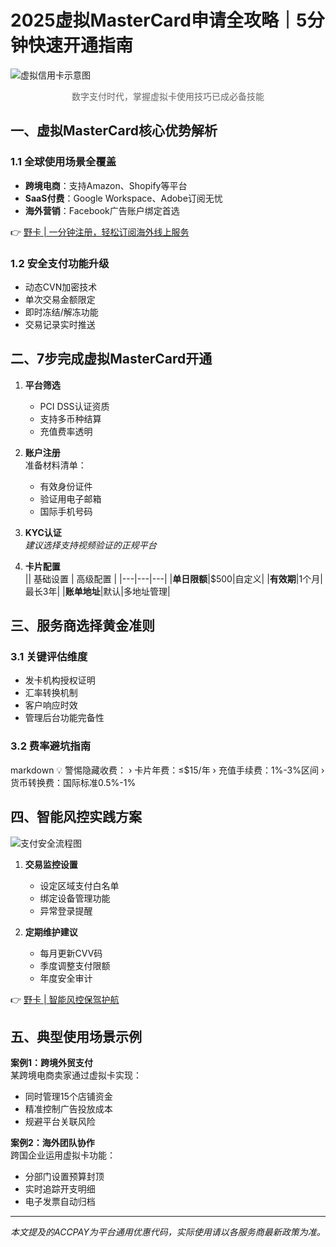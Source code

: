 # 2025虚拟MasterCard申请全攻略｜5分钟快速开通指南

![虚拟信用卡示意图](https://via.placeholder.com/800x400)

<p style="text-align:center;color:#666">数字支付时代，掌握虚拟卡使用技巧已成必备技能</p>

## 一、虚拟MasterCard核心优势解析
### 1.1 全球使用场景全覆盖
- **跨境电商**：支持Amazon、Shopify等平台
- **SaaS付费**：Google Workspace、Adobe订阅无忧
- **海外营销**：Facebook广告账户绑定首选

👉 [野卡 | 一分钟注册，轻松订阅海外线上服务](https://bbtdd.com/yeka)

### 1.2 安全支付功能升级
- 动态CVN加密技术
- 单次交易金额限定
- 即时冻结/解冻功能
- 交易记录实时推送

## 二、7步完成虚拟MasterCard开通
1. **平台筛选**
   - PCI DSS认证资质
   - 支持多币种结算
   - 充值费率透明

2. **账户注册**  
   准备材料清单：
   - 有效身份证件
   - 验证用电子邮箱
   - 国际手机号码

3. **KYC认证**  
   *建议选择支持视频验证的正规平台*

4. **卡片配置**  
   || 基础设置 | 高级配置 |
   |---|---|---|
   |**单日限额**|$500|自定义|
   |**有效期**|1个月|最长3年|
   |**账单地址**|默认|多地址管理|

## 三、服务商选择黄金准则
### 3.1 关键评估维度
- 发卡机构授权证明
- 汇率转换机制
- 客户响应时效
- 管理后台功能完备性

### 3.2 费率避坑指南
markdown
💡 警惕隐藏收费：
› 卡片年费：≤$15/年
› 充值手续费：1%-3%区间
› 货币转换费：国际标准0.5%-1%


## 四、智能风控实践方案
![支付安全流程图](https://via.placeholder.com/600x300)
1. **交易监控设置**  
   - 设定区域支付白名单
   - 绑定设备管理功能
   - 异常登录提醒

2. **定期维护建议**  
   - 每月更新CVV码
   - 季度调整支付限额
   - 年度安全审计

👉 [野卡 | 智能风控保驾护航](https://bbtdd.com/yeka)

## 五、典型使用场景示例
**案例1：跨境外贸支付**  
某跨境电商卖家通过虚拟卡实现：
- 同时管理15个店铺资金
- 精准控制广告投放成本
- 规避平台关联风险

**案例2：海外团队协作**  
跨国企业运用虚拟卡功能：
- 分部门设置预算封顶
- 实时追踪开支明细
- 电子发票自动归档

---

*本文提及的ACCPAY为平台通用优惠代码，实际使用请以各服务商最新政策为准。*
